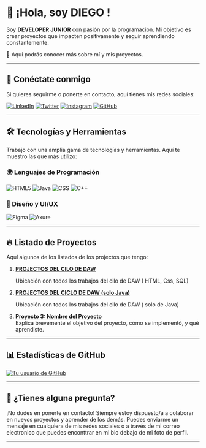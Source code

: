 # 👋 ¡Hola, soy DIEGO !

Soy **DEVELOPER JUNIOR** con pasión por la programacion. Mi objetivo es crear proyectos que impacten positivamente y seguir aprendiendo constantemente. 

🌱 Aquí podrás conocer más sobre mí y mis proyectos.

---

## 📣 Conéctate conmigo

Si quieres seguirme o ponerte en contacto, aquí tienes mis redes sociales:

[![LinkedIn](https://img.shields.io/badge/LinkedIn-0077B5?style=flat&logo=linkedin&logoColor=white)](https://www.linkedin.com/in/tu-url)
[![Twitter](https://img.shields.io/badge/Twitter-1DA1F2?style=flat&logo=twitter&logoColor=white)](https://twitter.com/DIEGUSPLAY12)
[![Instagram](https://img.shields.io/badge/Instagram-E4405F?style=flat&logo=instagram&logoColor=white)](https://instagram.com/diegusplay_12)
[![GitHub](https://img.shields.io/badge/GitHub-181717?style=flat&logo=github&logoColor=white)](https://github.com/DIEGUSPLAY12)


---

## 🛠️ Tecnologías y Herramientas

Trabajo con una amplia gama de tecnologías y herramientas. Aquí te muestro las que más utilizo:

### 🌍 Lenguajes de Programación

![HTML5](https://img.shields.io/badge/HTML5-FF8000?style=flat&logo=Color=white)
![Java](https://img.shields.io/badge/Java-F7DF1E?style=flat&logo=java&logoColor=black)
![CSS](https://img.shields.io/badge/CSS-007396?style=flat&logo=java&logoColor=white)
![C++](https://img.shields.io/badge/C++-008F39?style=flat&logo=java&logoColor=black)


### 🎨 Diseño y UI/UX

![Figma](https://img.shields.io/badge/Figma-F24E1E?style=flat&logo=figma&logoColor=white)
![Axure](https://img.shields.io/badge/Axure-007396?style=flat&logo=Axure&logoColor=white)

---

## 🔥 Listado de Proyectos

Aquí algunos de los listados de los projectos que tengo:

1. **[PROJECTOS DEL CILO DE DAW](https://github.com/DIEGUSPLAY12/MIS_PROJECTOS)**
   
   Ubicación con todos los trabajos del cilo de DAW ( HTML, Css, SQL)
   
3. **[PROJECTOS DEL CICLO DE DAW (solo Java)](https://github.com/DIEGUSPLAY12/ONLY_JAVA)**
   
   Ubicación con todos los trabajos del cilo de DAW ( solo de Java) 

5. **[Proyecto 3: Nombre del Proyecto](enlace-al-proyecto)**  
   Explica brevemente el objetivo del proyecto, cómo se implementó, y qué aprendiste.

---

## 📊 Estadísticas de GitHub

[![Tu usuario de GitHub](https://github-readme-stats.vercel.app/api?username=DIEGUSPLAY12&show_icons=true&count_private=true&theme=radical)](https://github.com/DIEGUSPLAY12)

---

## 📩 ¿Tienes alguna pregunta?

¡No dudes en ponerte en contacto! Siempre estoy dispuesto/a a colaborar en nuevos proyectos y aprender de los demás. Puedes enviarme un mensaje en cualquiera de mis redes sociales o a través de mi correo electronico que puedes enconttrar en mi bio debajo de mi foto de perfil.

---

